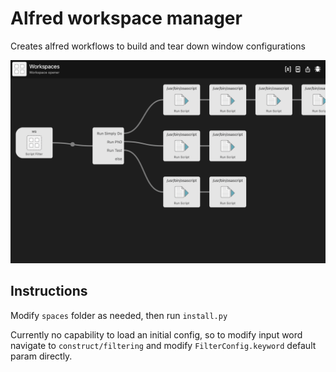 # Alfred workspace manager

Creates alfred workflows to build and tear down window configurations

![example.png](example.png)

## Instructions

Modify `spaces` folder as needed, then run `install.py`

Currently no capability to load an initial config, so to modify input word navigate to `construct/filtering` and modify `FilterConfig.keyword` default param directly.